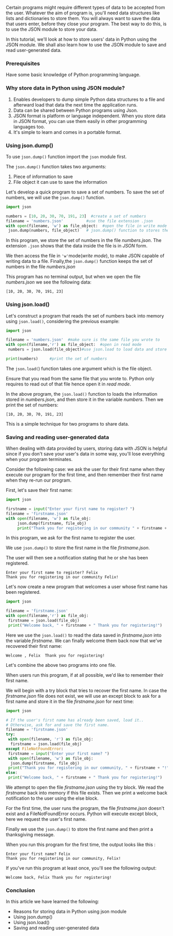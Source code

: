 
Certain programs might require different types of data to be accepted from the user. Whatever the aim of program is, you'll need data structures like lists and dictionaries to store them. You will always want to save the data that users enter, before they close your program. The best way to do this, is to use the JSON module to store your data.

In this tutorial, we'll look at how to store users' data in Python using the JSON module. We shall also learn how to use the JSON module to save and read user-generated data.

### Prerequisites
Have some basic knowledge of Python programming language.

### Why store data in Python using JSON module?

 1. Enables developers to dump simple Python data structures to a file and afterward load that data the next time the application runs.
 2. Data can be shared between Python programs using Json.
 3. JSON format is platform or language independent. When you store data in JSON format, you can use them easily in other programming languages too.
 4. It's simple to learn and comes in a portable format.

### Using json.dump() 
To use `json.dump()` function import the `json` module first.

The `json.dump()` function takes two arguments:
 1. Piece of information to save
 2. File object it can use to save the information

Let's develop a quick program to save a set of numbers. To save the set of numbers, we will use the `json.dump()` function.

```python
import json

numbers = [10, 20, 30, 70, 191, 23]  #create a set of numbers
filename = 'numbers.json'          #use the file extension .json
with open(filename, 'w') as file_object:  #open the file in write mode
 json.dump(numbers, file_object)   # json.dump() function to stores the set of numbers in numbers.json file
```

In this program, we store the set of numbers in the file *numbers.json*. The extension `.json` shows that the data inside the file is in *JSON* form.

We then access the file in `'w'`mode(*write mode*), to make JSON capable of writing data to a file. Finally,the `json.dump()` function keeps the set of numbers in the file *numbers.json*

This program has no terminal output, but when we open the file *numbers.json* we see the following data:

```
[10, 20, 30, 70, 191, 23]
```

### Using json.load()
Let's construct a program that reads the set of numbers back into memory using `json.load()`, considering the previous example:

```python
import json

filename = 'numbers.json'  #make sure is the same file you wrote to  
with open(filename,'r') as file_object:  #open in read mode
 numbers = json.load(file_object)#use json.load to load data and store it in the variable numbers

print(numbers)     #print the set of numbers
```

The `json.load(`) function takes one argument which is the file object. 

Ensure that you read from the same file that you wrote to. Python only requires to read out of that file hence open it in *read mode*.

In the above program, the `json.load()` function to loads the
information stored in *numbers.json*, and then store it in the variable *numbers*. Then we print the set of numbers:

```
[10, 20, 30, 70, 191, 23]
```

This is a simple technique for two programs to share data.


### Saving and reading user-generated data

When dealing with data provided by users, storing data with JSON is helpful since if you don't save your user's data in some way, you'll lose everything when your program terminates.

Consider the following case: we ask the user for their first name when they execute our program for the first time, and then
remember their first name when they re-run our program.

First, let's save their first name:

```python
import json

firstname = input("Enter your first name to register? ")
filename = 'firstname.json'
with open(filename, 'w') as file_obj:
     json.dump(firstname, file_obj)
     print("Thank you for registering in our community " + firstname + "!")
```

In this program, we ask for the first name to register the user.

We use `json.dump()` to store the first name in the file *firstname.json*. 

The user will then see a notification stating that he or she has been registered.

```
Enter your first name to register? Felix
Thank you for registering in our community Felix!
```

Let's now create a new program that welcomes a user whose first name has been registered.

```python
import json

filename = 'firstname.json'
with open(filename,'r') as file_obj:
 firstname = json.load(file_obj)
 print("Welcome back, " + firstname + " Thank you for registering!")
 ```

Here we use the `json.load()` to read the data saved in *firstname.json* into the variable *firstname*. We can finally welcome them back now that we've recovered their first name:

```
Welcome , Felix  Thank you for registering!
```

Let's combine the above two programs into one file.

When users run this program, if at all possible, we'd like to remember their first name.

We will begin with a try block that tries to recover the first name. In case the *firstname.json* file does not exist, we will use an except block to ask for a first name and store it in the file *firstname.json* for next time:

```python
import json

# If the user's first name has already been saved, load it..
# Otherwise, ask for and save the first name.
filename = 'firstname.json'
try:
 with open(filename, 'r') as file_obj:
  firstname = json.load(file_obj)
except FileNotFoundError:
 firstname = input("Enter your first name? ")
 with open(filename, 'w') as file_obj:
  json.dump(firstname, file_obj)
 print("Thank you for registering in our community, " + firstname + "!")
else:
 print("Welcome back, " + firstname + " Thank you for registering!")
```

We attempt to open the file *firstname.json* using the try block. We read the *firstname* back into memory if this file exists. Then we print a welcome back notification to the user using the else block.

For the first time, the user runs the program, the file *firstname.json* doesn't exist and a FileNotFoundError occurs. Python will execute except block, here we request the user's first name. 

Finally we use the `json.dump()` to store the first name and then print a thanksgiving message.

When you run this program for the first time, the output looks like this :

```
Enter your first name? Felix
Thank you for registering in our community, Felix!
```

If you've run this program at least once, you'll see the following output:

```
Welcome back, Felix Thank you for registering!
```

### Conclusion
In this article we have learned the following:
 - Reasons for storing data in Python using json module
 - Using json.dump() 
 - Using json.load()
 - Saving and reading user-generated data
